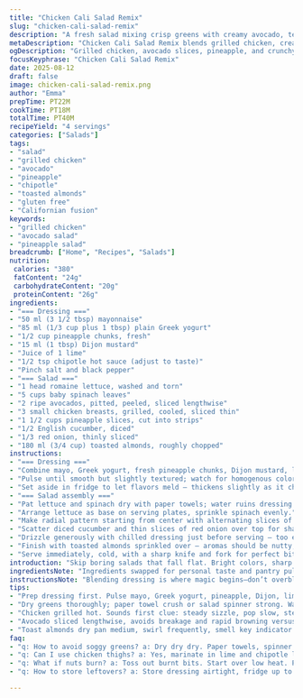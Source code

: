 ```yaml
---
title: "Chicken Cali Salad Remix"
slug: "chicken-cali-salad-remix"
description: "A fresh salad mixing crisp greens with creamy avocado, tender grilled chicken, and tropical fruits. Swapped mango for pineapple and pecans for toasted almonds. Dressing blends Greek yogurt with mayo, pineapple zest, Dijon, lime juice, and a hint of chipotle for smoky heat. Lettuce Boston swapped with romaine for crunch. Perfect balance of tang, creaminess, and spice. Prep quick, assemble artfully, and serve chilled. Notes on avoiding soggy greens, handling ripe fruit, and grilling chicken without drying it out. Visual cues emphasized over strict timing: watch for lettuce curling, chicken juices clear, and nuts fragrant. Gluten free by nature. A twist with sweet heat and crunch."
metaDescription: "Chicken Cali Salad Remix blends grilled chicken, creamy avocado, pineapple, and crisp romaine with chipotle-lime dressing and toasted almonds, fresh and bold."
ogDescription: "Grilled chicken, avocado slices, pineapple, and crunchy romaine tossed with smoky chipotle-lime dressing and toasted almonds. Fresh, layered calories, no fillers."
focusKeyphrase: "Chicken Cali Salad Remix"
date: 2025-08-12
draft: false
image: chicken-cali-salad-remix.png
author: "Emma"
prepTime: PT22M
cookTime: PT18M
totalTime: PT40M
recipeYield: "4 servings"
categories: ["Salads"]
tags:
- "salad"
- "grilled chicken"
- "avocado"
- "pineapple"
- "chipotle"
- "toasted almonds"
- "gluten free"
- "Californian fusion"
keywords:
- "grilled chicken"
- "avocado salad"
- "pineapple salad"
breadcrumb: ["Home", "Recipes", "Salads"]
nutrition: 
 calories: "380"
 fatContent: "24g"
 carbohydrateContent: "20g"
 proteinContent: "26g"
ingredients:
- "=== Dressing ==="
- "50 ml (3 1/2 tbsp) mayonnaise"
- "85 ml (1/3 cup plus 1 tbsp) plain Greek yogurt"
- "1/2 cup pineapple chunks, fresh"
- "15 ml (1 tbsp) Dijon mustard"
- "Juice of 1 lime"
- "1/2 tsp chipotle hot sauce (adjust to taste)"
- "Pinch salt and black pepper"
- "=== Salad ==="
- "1 head romaine lettuce, washed and torn"
- "5 cups baby spinach leaves"
- "2 ripe avocados, pitted, peeled, sliced lengthwise"
- "3 small chicken breasts, grilled, cooled, sliced thin"
- "1 1/2 cups pineapple slices, cut into strips"
- "1/2 English cucumber, diced"
- "1/3 red onion, thinly sliced"
- "180 ml (3/4 cup) toasted almonds, roughly chopped"
instructions:
- "=== Dressing ==="
- "Combine mayo, Greek yogurt, fresh pineapple chunks, Dijon mustard, lime juice, chipotle sauce, salt, and pepper into a blender or food processor."
- "Pulse until smooth but slightly textured; watch for homogenous color with flecks of chili skin."
- "Set aside in fridge to let flavors meld — thickens slightly as it chills."
- "=== Salad assembly ==="
- "Pat lettuce and spinach dry with paper towels; water ruins dressing adhesion and wilts leaves fast."
- "Arrange lettuce as base on serving plates, sprinkle spinach evenly."
- "Make radial pattern starting from center with alternating slices of avocado, grilled chicken strips, and pineapple."
- "Scatter diced cucumber and thin slices of red onion over top for sharpness and crunch contrast."
- "Drizzle generously with chilled dressing just before serving — too early means soggy bottom."
- "Finish with toasted almonds sprinkled over — aromas should be nutty, not burnt."
- "Serve immediately, cold, with a sharp knife and fork for perfect bites."
introduction: "Skip boring salads that fall flat. Bright colors, sharp bites, creamy slivers of avocado, smoky chicken, peppery spinach deep green, and that punch of pineapple’s sweetness. Dressing? Forget plain mayo or yogurt alone. Blend fruit straight in with chipotle heat — wakes up the palate. Hands-down better than separate ingredients tossed together. Romaine? Crunchier than Boston, holds up to juicy dressing without turning limp after minutes in fridge or at picnic. Toasted almonds instead of pacanes — more crunch, easier to find. The secret? Assemble just before eating. Saute chicken to golden with sizzle and resist drying. Keep fruit chilled but watch for browning — acid stops it but you need fresh zing. Tried this multiple ways. This spins off classic California vibes, some twists, layered texture. Battles sogginess, dull dressing, bland chicken from previous tries. Learning to read sounds—chicken spits, nuts pop lightly, dressing thickens aroma. Watch lettuce curl and crackle—when crisp enough to hold weight but tender enough not to snap. Chop onions thin but not paper thin else flavor drops. The timing’s more feel than stopwatch. Skin tight on avocado means ripe, creamy not mushy. Cool chicken, hot grill, thick dressing, fresh fruit. Balance all without overdoing any one thing."
ingredientsNote: "Ingredients swapped for personal taste and pantry pulls. Mayo plus Greek yogurt instead of mayo and plain yogurt separately—adds tang and creaminess without watering down or missing acid punch. Pineapple replaces mango for seasonal variation and sharper tropical acidity. Lime juice stands in for lemon, brings a fresher zest, less sour. Chipotle hot sauce adds smoky depth rather than straightforward spice, more sophisticated burn. Romaine chosen over Boston leaf lettuce to avoid watery wilt, stands up better with wet dressing. Toasted almonds swapped for pecans — almonds toast faster, crunchier texture, easier to source year-round. Cucumber diced smaller than original for better distribution and crunch contrast without overwhelming bites. Red onion quantity reduced slightly, avoids overpowering. Avocado sliced lengthwise rather than thin rounds prevents breaking and browning too fast. Chicken grilled until juices run clear but still juicy — essential for moist texture. Practical tip: prepare dressing ahead and keep refrigerated, but assemble salad only when ready to serve, to avoid soggy greens and browning fruit. Can substitute chicken breasts for thighs if preferred, marinate briefly in lime and chipotle for extra punch. Toast nuts in dry pan on medium heat, swirl frequently until fragrance rises and color deepens, avoid burnt bitterness. Store leftover dressing airtight in fridge up to 3 days, shake before use."
instructionsNote: "Blending dressing is where magic begins—don’t overblend into puree or lose texture. Pulse to keep tiny fruit flecks visible; adds natural sweetness with subtle pulp bite. Chill dressing to let flavors marry while prepping salad ingredients. Wash greens thoroughly but dry vigorously—excess moisture kills crunch and dilutes dressing. Tear lettuce by hand, no knives, better texture, natural edges hold dressing better. Grill chicken hot enough for sizzle and caramelization, timing by sound more than strict minutes: when sizzle pops slow and steam rises, flip. Cook until juices run clear—prick near thickest part. Let chicken rest off heat before slicing, keeps fibers intact, juicy. Peel and slice avocado right before assembly, toss slices gently with a squeeze of lime if waiting to prevent browning. Arrange salad cold on plates: start with lettuce base, spinach sprinkled evenly to avoid clumping. Layer avocado, chicken, pineapple strips radially like starburst—not just random piles. Distributes flavor and looks sharp. Scatter cucumber and thin onion slices atop, sharp onion crunch cuts richness. Dress salad last moment—too early and leaves go limp, fruit soggy. Toss gently or drizzle. Sprinkle nuts just before serving so crunch stays. If nuts lose crunch, pop in warm pan for 30 seconds to revive aroma. Note on timing: rely on texture and scent over clocks. Lettuce crisp with a snap, chicken tender but firm, dressing silky but not runny, fruit fresh and plump, nuts crackling. Keeps salad lively. Cleanup tip: save some dressing to dip leftover avocado or chicken—they stay fresh longer that way. Waste not."
tips:
- "Prep dressing first. Pulse mayo, Greek yogurt, pineapple, Dijon, lime juice, chipotle, salt, pepper. Watch texture; too pure means no fruit flecks left. Those bits matter. Chill to thicken ahead—not after salad dressed. Flavor melds better cold. If too runny, add more yogurt. Too thick? A splash lime. Dressing timing is everything. Keep in fridge until last second to stop soggy leaves."
- "Dry greens thoroughly; paper towel crush or salad spinner strong. Water wrecks dressing cling, wilts fast. Romaine tears by hand, not knife edges for natural hold. Baby spinach sprinkled thin stops clumping and sogginess. Assemble only when ready to eat or leaves collapse with juice. Salad base crispness sets the whole mood. Wet means limp; trust texture, not time."
- "Chicken grilled hot. Sounds first clue: steady sizzle, pop slow, steam rising. Color deepens fast, juices clear at thickest part, finger test springs back. Let rest after heat. Slice thin but keep strips — texture and bite count. Cool chicken stops residual heat cooking avocado or wilting greens when combined. If no grill, pan-sear high heat, don’t crowd pan."
- "Avocado sliced lengthwise, avoids breakage and rapid browning versus rounds. Toss slices lightly in lime juice if prep early. Brown edges wreck look and taste. Pineapple swaps mango for sharp acid zip; fresh chunks in dressing add tiny sweet bits, big chunks in salad for crisp bite. Cucumber diced small for crunch without bulk. Red onion thin but keep enough bite to cut richness."
- "Toast almonds dry pan medium, swirl frequently, smell key indicator — nutty, warm. Color deepens but no burn. If nuts lose crunch, heat quick again 20-30 seconds. Add last before serving or mom crunch gone, aromas wasted. Salad dressed last second; drizzle or gentle toss but never soak long. Timing relies on texture crackle, scent, juice not timer. Watch salad like live food, not static."
faq:
- "q: How to avoid soggy greens? a: Dry dry dry. Paper towels, spinner crushing water. Lettuce tears hold better than cut edges. Dressing last minute or leaves wilt fast. No shortcuts. Water kills crunch."
- "q: Can I use chicken thighs? a: Yes, marinate in lime and chipotle longer since fattier. Grill same, watch flare ups. Juices take longer to clear. Rest fully or sliced fibers toughen. Flavor deeper, less lean but works well."
- "q: What if nuts burn? a: Toss out burnt bits. Start over low heat. Patience key. Burnt nuts bitter ruin salad. Substitute toasted pecans or walnuts if almonds gone off. Avoid oil; dry heat only."
- "q: How to store leftovers? a: Store dressing airtight, fridge up to 3 days. Chicken fine same. Greens lose texture, better eaten fresh. Avocado browns fast; dip in lime juice or keep separately to extend life. Reheat chicken gently or eat cold."

---
```


